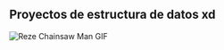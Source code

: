 ## Proyectos de estructura de datos xd

![Reze Chainsaw Man GIF](https://media1.tenor.com/m/RgJlyZobGgcAAAAC/reze-csm.gif)

